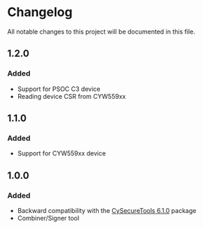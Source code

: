 # Changelog
All notable changes to this project will be documented in this file.

## 1.2.0
### Added
- Support for PSOC C3 device
- Reading device CSR from CYW559xx

## 1.1.0
### Added
- Support for CYW559xx device

## 1.0.0
### Added
- Backward compatibility with the [CySecureTools 6.1.0](https://github.com/Infineon/cysecuretools) package
- Combiner/Signer tool
